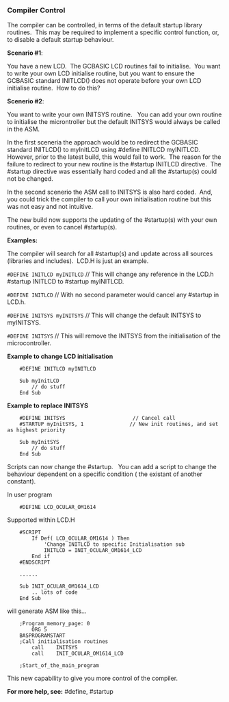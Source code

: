 <div class="section">

<div class="titlepage">

<div>

<div>

### <span id="compiler_control"></span>Compiler Control

</div>

</div>

</div>

The compiler can be controlled, in terms of the default startup library
routines.  This may be required to implement a specific control
function, or, to disable a default startup behaviour.

<span class="strong">**Scenario \#1**</span>:

You have a new LCD.  The GCBASIC LCD routines fail to initialise.  You
want to write your own LCD initialise routine, but you want to ensure
the GCBASIC standard INITLCD() does not operate before your own LCD
initialise routine.  How to do this?

<span class="strong">**Scenerio \#2**</span>:

You want to write your own INITSYS routine.   You can add your own
routine to initialise the microntroller but the default INITSYS would
always be called in the ASM.

In the first sceneria the approach would be to redirect the GCBASIC
standard INITLCD() to myInitLCD using \#define INITLCD myINITLCD.  
However, prior to the latest build, this would fail to work.  The reason
for the failure to redirect to your new routine is the \#startup INITLCD
directive.  The \#startup directive was essentially hard coded and all
the \#startup(s) could not be changed.

In the second scenerio the ASM call to INITSYS is also hard coded.  And,
you could trick the compiler to call your own initialisation routine but
this was not easy and not intuitive.  

The new build now supports the updating of the \#startup(s) with your
own routines, or even to cancel \#startup(s).

<span class="strong">**Examples:**</span>

The compiler will search for all \#startup(s) and update across all
sources (libraries and includes).  LCD.H is just an example.

`#DEFINE INITLCD myINITLCD` // This will change any reference in the
LCD.h \#startup INITLCD to \#startup myINITLCD.

`#DEFINE INITLCD` // With no second parameter would cancel any \#startup
in LCD.h.

`#DEFINE INITSYS myINITSYS` // This will change the default INITSYS to
myINITSYS.

`#DEFINE INITSYS` // This will remove the INITSYS from the
initialisation of the microcontroller.

<span class="strong">**Example to change LCD initialisation**</span>

``` screen
    #DEFINE INITLCD myINITLCD

    Sub myInitLCD
        // do stuff
    End Sub
```

<span class="strong">**Example to replace INITSYS**</span>

``` screen
    #DEFINE INITSYS                      // Cancel call
    #STARTUP myInitSYS, 1               // New init routines, and set as highest priority

    Sub myInitSYS
        // do stuff
    End Sub
```

Scripts can now change the \#startup.   You can add a script to change
the behaviour dependent on a specific condition ( the existant of
another constant).

In user program

``` screen
    #DEFINE LCD_OCULAR_OM1614
```

Supported within LCD.H

``` screen
    #SCRIPT
        If Def( LCD_OCULAR_OM1614 ) Then
            'Change INITLCD to specific Initialisation sub
            INITLCD = INIT_OCULAR_OM1614_LCD
        End if
    #ENDSCRIPT

    ......

    Sub INIT_OCULAR_OM1614_LCD
        .. lots of code
    End Sub
```

will generate ASM like this…​

``` screen
    ;Program_memory_page: 0
        ORG 5
    BASPROGRAMSTART
    ;Call initialisation routines
        call    INITSYS
        call    INIT_OCULAR_OM1614_LCD

    ;Start_of_the_main_program
```

This new capability to give you more control of the compiler.  
  

<span class="strong">**For more help, see:**</span> \#define, \#startup

</div>
